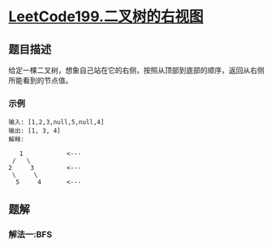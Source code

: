# [LeetCode199.二叉树的右视图](https://leetcode-cn.com/problems/binary-tree-right-side-view/)
## 题目描述
给定一棵二叉树，想象自己站在它的右侧，按照从顶部到底部的顺序，返回从右侧所能看到的节点值。
### 示例
```
输入: [1,2,3,null,5,null,4]
输出: [1, 3, 4]
解释:

   1            <---
 /   \
2     3         <---
 \     \
  5     4       <---
```
## 题解
### 解法一:BFS
```java
